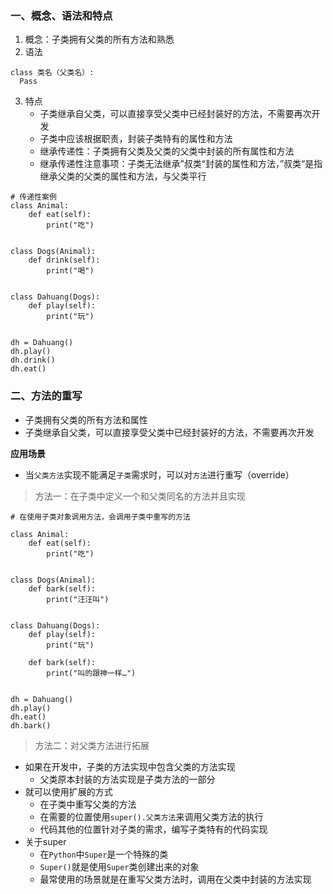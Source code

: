 ### 一、概念、语法和特点

1. 概念：子类拥有父类的所有方法和熟悉
2. 语法

```
class 类名（父类名）:
  Pass
```

3. 特点
    * 子类继承自父类，可以直接享受父类中已经封装好的方法，不需要再次开发
    * 子类中应该根据职责，封装子类特有的属性和方法
    * 继承传递性：子类拥有父类及父类的父类中封装的所有属性和方法
    * 继承传递性注意事项：子类无法继承”叔类“封装的属性和方法，”叔类“是指继承父类的父类的属性和方法，与父类平行

```
# 传递性案例
class Animal:
    def eat(self):
        print("吃")


class Dogs(Animal):
    def drink(self):
        print("喝")


class Dahuang(Dogs):
    def play(self):
        print("玩")


dh = Dahuang()
dh.play()
dh.drink()
dh.eat()
```

### 二、方法的重写
* 子类拥有父类的所有方法和属性
* 子类继承自父类，可以直接享受父类中已经封装好的方法，不需要再次开发

**应用场景**
* 当`父类方法`实现不能满足`子类`需求时，可以对`方法`进行重写（override）

> 方法一：在子类中定义一个和父类同名的方法并且实现
```
# 在使用子类对象调用方法，会调用子类中重写的方法

class Animal:
    def eat(self):
        print("吃")


class Dogs(Animal):
    def bark(self):
        print("汪汪叫")


class Dahuang(Dogs):
    def play(self):
        print("玩")

    def bark(self):
        print("叫的跟神一样…")


dh = Dahuang()
dh.play()
dh.eat()
dh.bark()
```

> 方法二：对父类方法进行拓展

* 如果在开发中，子类的方法实现中包含父类的方法实现
    + 父类原本封装的方法实现是子类方法的一部分
* 就可以使用扩展的方式
    + 在子类中重写父类的方法
    + 在需要的位置使用`super().父类方法`来调用父类方法的执行
    + 代码其他的位置针对子类的需求，编写子类特有的代码实现
* 关于super
    + 在`Python`中`Super`是一个特殊的类
    + `Super()`就是使用`Super`类创建出来的对象
    + 最常使用的场景就是在重写父类方法时，调用在父类中封装的方法实现
